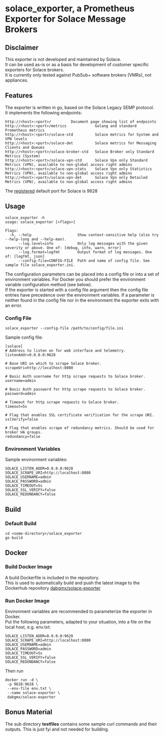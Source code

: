 
# solace_exporter, a Prometheus Exporter for Solace Message Brokers

## Disclaimer

This exporter is not developed and maintained by Solace.<br/>
It can be used as-is or as a basis for development of customer specific exporters for Solace brokers.<br/>
It is currently only tested against PubSub+ software brokers (VMRs), not appliances.<br/>

## Features

The exporter is written in go, based on the Solace Legacy SEMP protocol.<br/>
It implements the following endpoints:<br/>
<pre><code>http://&lt;host&gt;:&lt;port&gt;/         Document page showing list of endpoints
http://&lt;host&gt;:&lt;port&gt;/metrics             Golang and standard Prometheus metrics
http://&lt;host&gt;:&lt;port&gt;/solace-std          Solace metrics for System and VPN levels
http://&lt;host&gt;:&lt;port&gt;/solace-det          Solace metrics for Messaging Clients and Queues
http://&lt;host&gt;:&lt;port&gt;/solace-broker-std   Solace Broker only Standard Metrics (System)
http://&lt;host&gt;:&lt;port&gt;/solace-vpn-std      Solace Vpn only Standard Metrics (VPN), available to non-global access right admins
http://&lt;host&gt;:&lt;port&gt;/solace-vpn-stats    Solace Vpn only Statistics Metrics (VPN), available to non-global access right admins
http://&lt;host&gt;:&lt;port&gt;/solace-vpn-det      Solace Vpn only Detailed Metrics (VPN), available to non-global access right admins
</code></pre>
The [registered](https://github.com/prometheus/prometheus/wiki/Default-port-allocations) default port for Solace is 9628<br/>

## Usage

<pre><code>solace_exporter -h
usage: solace_exporter [&lt;flags&gt;]

Flags:
  -h, --help                     Show context-sensitive help (also try --help-long and --help-man).
      --log.level=info           Only log messages with the given severity or above. One of: [debug, info, warn, error]
      --log.format=logfmt        Output format of log messages. One of: [logfmt, json]
      --config-file=CONFIG-FILE  Path and name of config file. See sample file solace_exporter.ini.</code></pre>

The configuration parameters can be placed into a config file or into a set of environment variables. For Docker you should prefer the environment variable configuration method (see below).<br/> If the exporter is started with a config file argument then the config file entries have precedence over the environment variables. If a parameter is neither found in the config file nor in the environment the exporter exits with an error.<br/>

### Config File

<pre><code>solace_exporter --config-file /path/to/config/file.ini</code></pre>

Sample config file:
<pre><code>[solace]
# Address to listen on for web interface and telemetry.
listenAddr=0.0.0.0:9628

# Base URI on which to scrape Solace broker.
scrapeUri=http://localhost:8080

# Basic Auth username for http scrape requests to Solace broker.
username=admin

# Basic Auth password for http scrape requests to Solace broker.
password=admin

# Timeout for http scrape requests to Solace broker.
timeout=5s

# Flag that enables SSL certificate verification for the scrape URI.
sslVerify=false

# Flag that enables scrape of redundancy metrics. Should be used for broker HA groups.
redundancy=false
</code></pre>

### Environment Variables
Sample environment variables:
<pre><code>SOLACE_LISTEN_ADDR=0.0.0.0:9628
SOLACE_SCRAPE_URI=http://localhost:8080
SOLACE_USERNAME=admin
SOLACE_PASSWORD=admin
SOLACE_TIMEOUT=5s
SOLACE_SSL_VERIFY=false
SOLACE_REDUNDANCY=false</code></pre>

## Build

### Default Build
<pre><code>cd &lt;some-directory&gt;/solace_exporter
go build
</code></pre>

## Docker

### Build Docker Image

A build Dockerfile is included in the repository.<br/>
This is used to automatically build and push the latest image to the Dockerhub repository [dabgmx/solace-exporter](https://hub.docker.com/r/dabgmx/solace-exporter)

### Run Docker Image

Environment variables are recommended to parameterize the exporter in Docker.<br/>
Put the following parameters, adapted to your situation, into a file on the local host, e.g. env.txt:<br/>
<pre><code>SOLACE_LISTEN_ADDR=0.0.0.0:9628
SOLACE_SCRAPE_URI=http://localhost:8080
SOLACE_USERNAME=admin
SOLACE_PASSWORD=admin
SOLACE_TIMEOUT=5s
SOLACE_SSL_VERIFY=false
SOLACE_REDUNDANCY=false</code></pre>

Then run
<pre><code>docker run -d \
 -p 9628:9628 \
 --env-file env.txt \
 --name solace-exporter \
 dabgmx/solace-exporter</code></pre>

## Bonus Material

The sub directory **testfiles** contains some sample curl commands and their outputs. This is just fyi and not needed for building.

